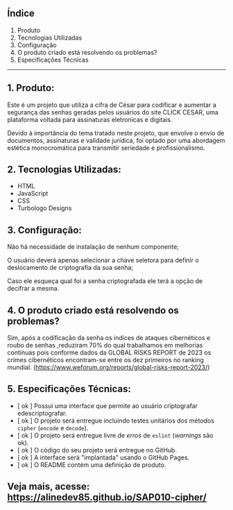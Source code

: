## Índice

1. Produto
2. Tecnologias Utilizadas
3. Configuração
4. O produto criado está resolvendo os problemas?
5. Especificações Técnicas

***

## 1. Produto:

Este é um projeto que utiliza a cifra de César para codificar e aumentar a segurança das senhas geradas pelos usuários
do site CLICK CESAR, uma plataforma voltada para assinaturas eletronicas e digitais.


Devido à importância do tema tratado neste projeto, que envolve o envio de documentos, assinaturas e validade jurídica, foi optado por uma abordagem estética monocromática para transmitir seriedade e profissionalismo.



## 2. Tecnologias Utilizadas:

* HTML
* JavaScript
* CSS
* Turbologo Designs


## 3. Configuração:

Não há necessidade de instalação de nenhum componente;

O usuário deverá apenas selecionar a chave seletora para definir o deslocamento de criptografia da sua senha;

Caso ele esqueça qual foi a senha criptografada ele terá a opção de decifrar a mesma. 

## 4. O produto criado está resolvendo os problemas?

Sim, após a codificação da senha os indices de ataques cibernéticos e roubo de senhas ,reduziram 70% do qual 
trabalhamos em melhorias contínuas pois conforme dados da GLOBAL RISKS REPORT de 2023 os crimes cibernéticos 
encontram-se entre os dez primeiros no ranking mundial. (https://www.weforum.org/reports/global-risks-report-2023/)

## 5. Especificações Técnicas:

* [ ok ] Possui uma interface que permite ao usuário criptografar edescriptografar.
* [ ok ] O projeto será entregue incluindo testes unitários dos métodos `cipher` (`encode` e `decode`).
* [ ok ] O projeto será entregue livre de _erros_ de `eslint` (_warnings_ são ok).
* [ ok ] O código do seu projeto será entregue no GitHub.
* [ ok ] A interface será "implantada" usando o GitHub Pages.
* [ ok ] O README contém uma definição de produto.



## Veja mais, acesse:  https://alinedev85.github.io/SAP010-cipher/

